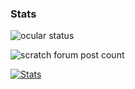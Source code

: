 ### Stats
![ocular status](https://img.shields.io/badge/dynamic/json?color=color&label=ocular%20status&query=status&url=https%3A%2F%2Fmy-ocular.jeffalo.net%2Fapi%2Fuser%2F8bitjake)  

![scratch forum post count](https://img.shields.io/badge/dynamic/json?color=orange&label=scratch%20post%20count&query=counts.total.count&url=https://scratchdb.lefty.one/v3/forum/user/info/8bitjake)

[![Stats](https://github-readme-stats.vercel.app/api?username=8bitjake&theme=dark&show_icons=true)](https://github.com/anuraghazra/github-readme-stats)
